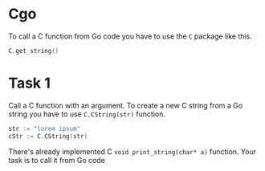 # Cgo

To call a C function from Go code you have to use the `C` package like this.

```go
C.get_string()
```

# Task 1

Call a C function with an argument. To create a new C string from a Go string you have to use `C.CString(str)` function.

```go
str := "lorem ipsum"
cStr := C.CString(str)
```

There's already implemented C `void print_string(char* a)` function. Your task is to call it from Go code